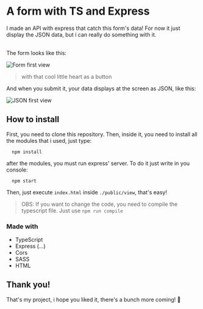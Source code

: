 # A form with TS and Express

I made an API with express that catch this form's data! For now it just display the JSON data, but i can really do something with it. <br><br>

The form looks like this:

![Form first view](https://imgur.com/I33w0Z4.jpg)

> with that cool little heart as a button

And when you submit it, your data displays at the screen as JSON, like this:

![JSON first view](https://imgur.com/Q4ZKikw.jpg)

## How to install

First, you need to clone this repository. Then, inside it, you need to install all the modules that i used, just type:
```console
  npm install
```

after the modules, you must run express' server. To do it just write in you console:

```console
  npm start
```

Then, just execute `index.html` inside `./public/view`, that's easy!

> OBS: If you want to change the code, you need to compile the typescript file. Just use `npm run compile`

### Made with

- TypeScript
- Express (...)
- Cors
- SASS
- HTML

## Thank you!

That's my project, i hope you liked it, there's a bunch more coming! 💜
